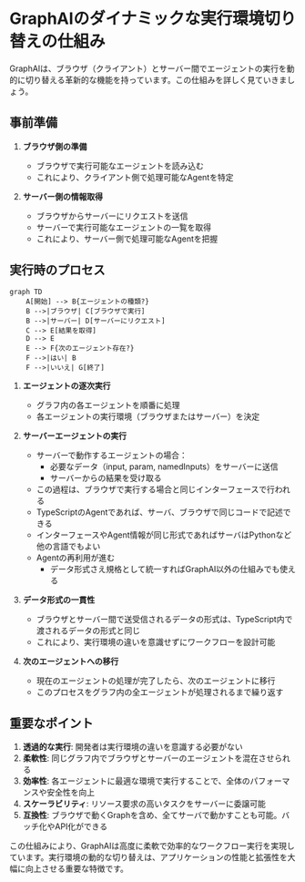 # GraphAIのダイナミックな実行環境切り替えの仕組み

GraphAIは、ブラウザ（クライアント）とサーバー間でエージェントの実行を動的に切り替える革新的な機能を持っています。この仕組みを詳しく見ていきましょう。

## 事前準備

1. **ブラウザ側の準備**
   - ブラウザで実行可能なエージェントを読み込む
   - これにより、クライアント側で処理可能なAgentを特定

2. **サーバー側の情報取得**
   - ブラウザからサーバーにリクエストを送信
   - サーバーで実行可能なエージェントの一覧を取得
   - これにより、サーバー側で処理可能なAgentを把握

## 実行時のプロセス

```mermaid
graph TD
    A[開始] --> B{エージェントの種類?}
    B -->|ブラウザ| C[ブラウザで実行]
    B -->|サーバー| D[サーバーにリクエスト]
    C --> E[結果を取得]
    D --> E
    E --> F{次のエージェント存在?}
    F -->|はい| B
    F -->|いいえ| G[終了]
```

1. **エージェントの逐次実行**
   - グラフ内の各エージェントを順番に処理
   - 各エージェントの実行環境（ブラウザまたはサーバー）を決定

2. **サーバーエージェントの実行**
   - サーバーで動作するエージェントの場合：
     - 必要なデータ（input, param, namedInputs）をサーバーに送信
     - サーバーからの結果を受け取る
   - この過程は、ブラウザで実行する場合と同じインターフェースで行われる
   - TypeScriptのAgentであれば、サーバ、ブラウザで同じコードで記述できる
   - インターフェースやAgent情報が同じ形式であればサーバはPythonなど他の言語でもよい
   - Agentの再利用が進む
     - データ形式さえ規格として統一すればGraphAI以外の仕組みでも使える

3. **データ形式の一貫性**
   - ブラウザとサーバー間で送受信されるデータの形式は、TypeScript内で渡されるデータの形式と同じ
   - これにより、実行環境の違いを意識せずにワークフローを設計可能

4. **次のエージェントへの移行**
   - 現在のエージェントの処理が完了したら、次のエージェントに移行
   - このプロセスをグラフ内の全エージェントが処理されるまで繰り返す

## 重要なポイント

1. **透過的な実行**: 開発者は実行環境の違いを意識する必要がない
2. **柔軟性**: 同じグラフ内でブラウザとサーバーのエージェントを混在させられる
3. **効率性**: 各エージェントに最適な環境で実行することで、全体のパフォーマンスや安全性を向上
4. **スケーラビリティ**: リソース要求の高いタスクをサーバーに委譲可能
5. **互換性**: ブラウザで動くGraphを含め、全てサーバで動かすことも可能。バッチ化やAPI化ができる

この仕組みにより、GraphAIは高度に柔軟で効率的なワークフロー実行を実現しています。実行環境の動的な切り替えは、アプリケーションの性能と拡張性を大幅に向上させる重要な特徴です。

